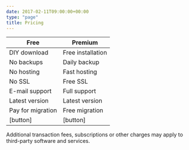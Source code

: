 ```yaml
---
date: 2017-02-11T09:00:00+00:00
type: "page"
title: Pricing
---
```

| Free  | Premium|
|-------|--------|
|DIY download|Free installation|
|No backups|Daily backup|
|No hosting|Fast hosting|
|No SSL|Free SSL|
E-mail support|Full support|
Latest version|Latest version|
Pay for migration|Free migration|
|[button]|[button]|

Additional transaction fees, subscriptions or other charges may apply to third-party software and services.
